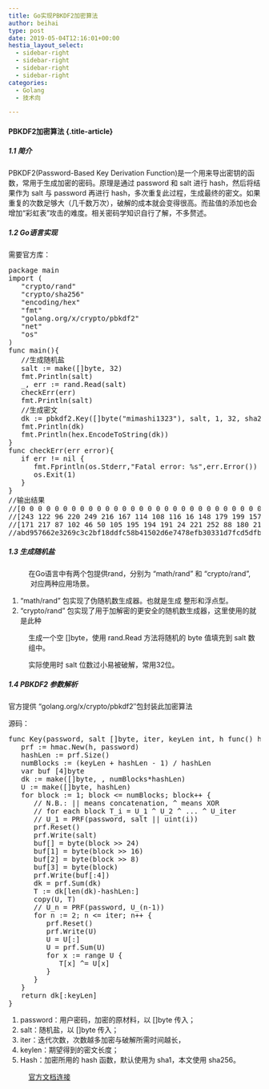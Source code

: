 ```yaml
---
title: Go实现PBKDF2加密算法
author: beihai
type: post
date: 2019-05-04T12:16:01+00:00
hestia_layout_select:
  - sidebar-right
  - sidebar-right
  - sidebar-right
  - sidebar-right
categories:
  - Golang
  - 技术向

---
```

#### **PBKDF2加密算法** {.title-article}

##### 1.1 简介

PBKDF2(Password-Based Key Derivation Function)是一个用来导出密钥的函数，常用于生成加密的密码。<span>原理是通过 password 和 salt 进行 hash，然后将结果作为 salt 与 password 再进行 hash，多次重复此过程，生成最终的密文</span>。如果重复的次数足够大（几千数万次），破解的成本就会变得很高。而盐值的添加也会增加“彩虹表”攻击的难度。相关密码学知识自行了解，不多赘述。

##### 1.2 Go语言实现

需要官方库：

<pre><span>package </span>main
<span>import </span>(
   <span>"crypto/rand"
</span><span>   "crypto/sha256"
</span><span>   "encoding/hex"
</span><span>   "fmt"
</span><span>   "golang.org/x/crypto/pbkdf2"
</span><span>   "net"
</span><span>   "os"
</span>)
<span>func </span><span>main</span>(){
<span>   //生成随机盐
</span><span>   </span>salt := <span>make</span>([]<span>byte</span><span>, </span><span>32</span>)
   fmt.Println(salt)
   _<span>, </span>err := rand.Read(salt)
   checkErr(err)
   fmt.Println(salt)
   //生成密文
   dk := pbkdf2.Key([]<span>byte</span>(<span>"mimashi1323"</span>)<span>, </span>salt<span>, </span><span>1</span><span>, </span><span>32</span><span>, </span>sha256.<span>New</span>)
   fmt.Println(dk)
   fmt.Println(hex.EncodeToString(dk))
}
<span>func </span><span>checkErr</span>(err <span>error</span>){
   <span>if </span>err != nil {
      fmt.Fprintln(os.Stderr<span>,</span><span>"Fatal error: %s"</span><span>,</span>err.Error())
      os.Exit(<span>1</span>)
   }
}
//输出结果
//[0 0 0 0 0 0 0 0 0 0 0 0 0 0 0 0 0 0 0 0 0 0 0 0 0 0 0 0 0 0 0 0]
//[243 122 96 220 249 216 167 114 108 116 16 148 179 199 157 63 3 36 174 254 226 28 246 207 110 194 120 34 5 162 175 170]
//[171 217 87 102 46 50 105 195 194 191 24 221 252 88 180 21 2 214 231 71 142 251 48 51 29 127 205 93 251 139 145 155]
//abd957662e3269c3c2bf18ddfc58b41502d6e7478efb30331d7fcd5dfb8b919b</pre>

##### 1.3 生成随机盐

<p style="padding-left: 40px;">
  在Go语言中有两个包提供rand，分别为 &#8220;math/rand&#8221; 和 &#8220;crypto/rand&#8221;,  对应两种应用场景。
</p>

<li style="list-style-type: none;">
  <ol>
    <li>
      <span>&#8220;math/rand&#8221; 包实现了伪随机数生成器。也就是生成 整形和浮点型。</span>
    </li>
    <li>
      <span>&#8220;crypto/rand&#8221; 包实现了用于加解密的更安全的随机数生成器，这里使用的就是此种</span>
    </li>
  </ol>
</li>

<p style="padding-left: 40px;">
  生成一个空 []byte，使用 rand.Read 方法<span>将随机的 byte 值填充到 salt 数组中。</span>
</p>

<p style="padding-left: 40px;">
  实际使用时 salt 位数过小易被破解，常用32位。
</p>

##### 1.4 PBKDF2 参数解析

官方提供 <span>&#8220;golang.org/x/crypto/pbkdf2&#8243;包封装此加密算法</span>
  
源码：

<pre><span>func </span><span>Key</span>(password<span>, </span>salt []<span>byte</span><span>, </span>iter<span>, </span>keyLen <span>int</span><span>, </span>h <span>func</span>() hash.<span>Hash</span>) []<span>byte </span>{
   prf := hmac.New(h<span>, </span>password)
   hashLen := prf.Size()
   numBlocks := (keyLen + hashLen - <span>1</span>) / hashLen
   <span>var </span>buf [<span>4</span>]<span>byte
</span><span>   </span>dk := <span>make</span>([]<span>byte</span><span>, </span><span></span><span>, </span>numBlocks*hashLen)
   U := <span>make</span>([]<span>byte</span><span>, </span>hashLen)
   <span>for </span>block := <span>1</span><span>; </span>block &lt;= numBlocks<span>; </span>block++ {
      <span>// N.B.: || means concatenation, ^ means XOR
</span><span>      // for each block T_i = U_1 ^ U_2 ^ ... ^ U_iter
</span><span>      // U_1 = PRF(password, salt || uint(i))
</span><span>      </span>prf.Reset()
      prf.Write(salt)
      buf[<span></span>] = <span>byte</span>(block &gt;&gt; <span>24</span>)
      buf[<span>1</span>] = <span>byte</span>(block &gt;&gt; <span>16</span>)
      buf[<span>2</span>] = <span>byte</span>(block &gt;&gt; <span>8</span>)
      buf[<span>3</span>] = <span>byte</span>(block)
      prf.Write(buf[:<span>4</span>])
      dk = prf.Sum(dk)
      T := dk[len(dk)-hashLen:]
      copy(U<span>, </span>T)
      <span>// U_n = PRF(password, U_(n-1))
</span><span>      </span><span>for </span>n := <span>2</span><span>; </span>n &lt;= iter<span>; </span>n++ {
         prf.Reset()
         prf.Write(U)
         U = U[:<span></span>]
         U = prf.Sum(U)
         <span>for </span>x := <span>range </span>U {
            T[x] ^= U[x]
         }
      }
   }
   <span>return </span>dk[:keyLen]
}</pre>

  1. password：用户密码，加密的原材料，以 []byte 传入；
  2. salt：随机盐，以 []byte 传入；
  3. iter：迭代次数，次数越多加密与破解所需时间越长，
  4. keylen：期望得到的密文长度；
  5. Hash：加密所用的 hash 函数，默认使用为 sha1，本文使用 sha256。

<p style="padding-left: 40px;">
  <a href="https://godoc.org/golang.org/x/crypto/pbkdf2" target="_blank" rel="noopener noreferrer">官方文档连接</a>
</p>